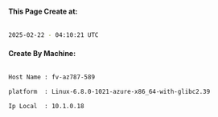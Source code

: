 
   
#### This Page Create at:

```bash

2025-02-22 - 04:10:21 UTC

```

#### Create By Machine:

```bash

Host Name : fv-az787-589

platform  : Linux-6.8.0-1021-azure-x86_64-with-glibc2.39

Ip Local  : 10.1.0.18

```

